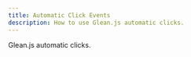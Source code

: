 ```yaml
---
title: Automatic Click Events
description: How to use Glean.js automatic clicks.
---
```


Glean.js automatic clicks.
